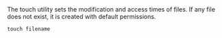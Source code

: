 ##

The touch utility sets the modification and access times of files.  If any file does not exist, it is created with default permissions.

`touch filename`